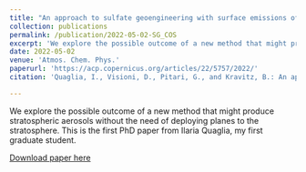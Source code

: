 ```yaml
---
title: "An approach to sulfate geoengineering with surface emissions of carbonyl sulfide"
collection: publications
permalink: /publication/2022-05-02-SG_COS
excerpt: 'We explore the possible outcome of a new method that might produce stratospheric aerosols without the need of deploying planes to the stratosphere. This is the first PhD paper from Ilaria Quaglia, my first graduate student.'
date: 2022-05-02
venue: 'Atmos. Chem. Phys.'
paperurl: 'https://acp.copernicus.org/articles/22/5757/2022/'
citation: 'Quaglia, I., Visioni, D., Pitari, G., and Kravitz, B.: An approach to sulfate geoengineering with surface emissions of carbonyl sulfide, Atmos. Chem. Phys., 22, 5757?5773, https://doi.org/10.5194/acp-22-5757-2022, 2022'

---
```

We explore the possible outcome of a new method that might produce stratospheric aerosols without the need of deploying planes to the stratosphere. This is the first PhD paper from Ilaria Quaglia, my first graduate student.

[Download paper here](https://acp.copernicus.org/articles/22/5757/2022/)
